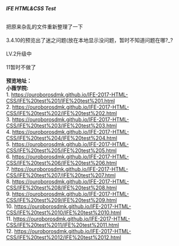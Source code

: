 <strong><em>IFE HTML&CSS Test</em></strong>

<br />把原来杂乱的文件重新整理了一下
<br />
<br />3.4.10的预览出了迷之问题(放在本地显示没问题，暂时不知道问题在哪?_?
<br />
<br />LV.2升级中
<br />
<br />11暂时不做了
<br />
<br /><b>预览地址：</b>
<br /><b>小薇学院:</b>
<br />1. https://ouroborosdmk.github.io/IFE-2017-HTML-CSS/IFE%20test%201/IFE%20test%201.html
<br />2. https://ouroborosdmk.github.io/IFE-2017-HTML-CSS/IFE%20test%202/IFE%20test%202.html
<br />3. https://ouroborosdmk.github.io/IFE-2017-HTML-CSS/IFE%20test%203/IFE%20test%203.html
<br />4. https://ouroborosdmk.github.io/IFE-2017-HTML-CSS/IFE%20test%204/IFE%20test%204.html
<br />5. https://ouroborosdmk.github.io/IFE-2017-HTML-CSS/IFE%20test%205/IFE%20test%205.html
<br />6. https://ouroborosdmk.github.io/IFE-2017-HTML-CSS/IFE%20test%206/IFE%20test%206.html
<br />7. https://ouroborosdmk.github.io/IFE-2017-HTML-CSS/IFE%20test%207/IFE%20test%207.html
<br />8. https://ouroborosdmk.github.io/IFE-2017-HTML-CSS/IFE%20test%208/IFE%20test%208.html
<br />9. https://ouroborosdmk.github.io/IFE-2017-HTML-CSS/IFE%20test%209/IFE%20test%209.html
<br />10. https://ouroborosdmk.github.io/IFE-2017-HTML-CSS/IFE%20test%2010/IFE%20test%2010.html
<br />11. https://ouroborosdmk.github.io/IFE-2017-HTML-CSS/IFE%20test%2011/IFE%20test%2011.html
<br />12. https://ouroborosdmk.github.io/IFE-2017-HTML-CSS/IFE%20test%2012/IFE%20test%2012.html
